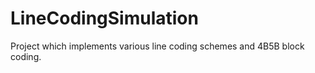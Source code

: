 LineCodingSimulation
====================

Project which implements various line coding schemes and 4B5B block coding. 
